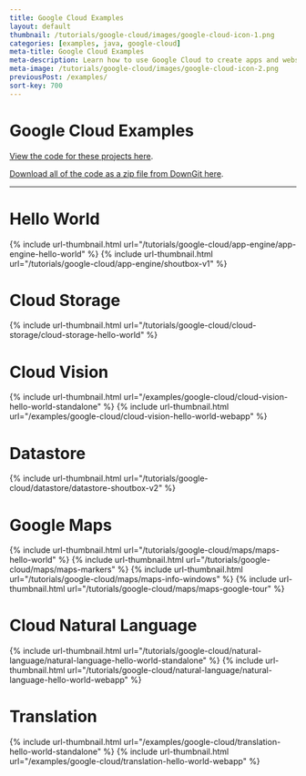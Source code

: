 ```yaml
---
title: Google Cloud Examples
layout: default
thumbnail: /tutorials/google-cloud/images/google-cloud-icon-1.png
categories: [examples, java, google-cloud]
meta-title: Google Cloud Examples
meta-description: Learn how to use Google Cloud to create apps and websites!
meta-image: /tutorials/google-cloud/images/google-cloud-icon-2.png
previousPost: /examples/
sort-key: 700
---
```


# Google Cloud Examples

[View the code for these projects here](https://github.com/KevinWorkman/HappyCoding/tree/gh-pages/examples/google-cloud/google-cloud-example-projects).

[Download all of the code as a zip file from DownGit here](https://downgit.github.io/#/home?url=https://github.com/KevinWorkman/HappyCoding/tree/gh-pages/examples/google-cloud/google-cloud-example-projects).

---

# Hello World

{% include url-thumbnail.html url="/tutorials/google-cloud/app-engine/app-engine-hello-world" %}
{% include url-thumbnail.html url="/tutorials/google-cloud/app-engine/shoutbox-v1" %}

# Cloud Storage

{% include url-thumbnail.html url="/tutorials/google-cloud/cloud-storage/cloud-storage-hello-world" %}

# Cloud Vision

{% include url-thumbnail.html url="/examples/google-cloud/cloud-vision-hello-world-standalone" %}
{% include url-thumbnail.html url="/examples/google-cloud/cloud-vision-hello-world-webapp" %}

# Datastore

{% include url-thumbnail.html url="/tutorials/google-cloud/datastore/datastore-shoutbox-v2" %}

# Google Maps

{% include url-thumbnail.html url="/tutorials/google-cloud/maps/maps-hello-world" %}
{% include url-thumbnail.html url="/tutorials/google-cloud/maps/maps-markers" %}
{% include url-thumbnail.html url="/tutorials/google-cloud/maps/maps-info-windows" %}
{% include url-thumbnail.html url="/tutorials/google-cloud/maps/maps-google-tour" %}

# Cloud Natural Language

{% include url-thumbnail.html url="/tutorials/google-cloud/natural-language/natural-language-hello-world-standalone" %}
{% include url-thumbnail.html url="/tutorials/google-cloud/natural-language/natural-language-hello-world-webapp" %}

# Translation

{% include url-thumbnail.html url="/examples/google-cloud/translation-hello-world-standalone" %}
{% include url-thumbnail.html url="/examples/google-cloud/translation-hello-world-webapp" %}
